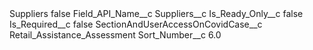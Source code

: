 <?xml version="1.0" encoding="UTF-8"?>
<CustomMetadata xmlns="http://soap.sforce.com/2006/04/metadata" xmlns:xsi="http://www.w3.org/2001/XMLSchema-instance" xmlns:xsd="http://www.w3.org/2001/XMLSchema">
    <label>Suppliers</label>
    <protected>false</protected>
    <values>
        <field>Field_API_Name__c</field>
        <value xsi:type="xsd:string">Suppliers__c</value>
    </values>
    <values>
        <field>Is_Ready_Only__c</field>
        <value xsi:type="xsd:boolean">false</value>
    </values>
    <values>
        <field>Is_Required__c</field>
        <value xsi:type="xsd:boolean">false</value>
    </values>
    <values>
        <field>SectionAndUserAccessOnCovidCase__c</field>
        <value xsi:type="xsd:string">Retail_Assistance_Assessment</value>
    </values>
    <values>
        <field>Sort_Number__c</field>
        <value xsi:type="xsd:double">6.0</value>
    </values>
</CustomMetadata>
